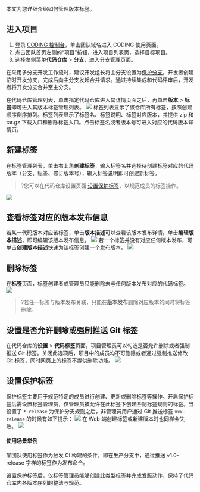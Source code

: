本文为您详细介绍如何管理版本标签。

 

## 进入项目

1. 登录 [CODING 控制台](https://console.cloud.tencent.com/coding)，单击团队域名进入 CODING 使用页面。
2. 点击团队首页左侧的“项目”按钮，进入项目列表页，选择目标项目。
3. 选择左侧菜单**代码仓库** > **分支**，进入分支管理页面。

在采用多分支开发工作流时，建议开发组长将主分支设置为[保护分支](/docs/repo/branch/protected.html)，开发者创建临时开发分支，完成后向主分支发起合并请求。通过持续集成和代码评审后，开发者将开发分支合并至主分支。



在代码仓库管理列表，单击指定代码仓库进入其详情页面之后，再单击**版本** > **标签**即可进入其版本标签管理列表。
![](https://qcloudimg.tencent-cloud.cn/raw/ad873b3917a58a1e77e43a4077915a56.png)
标签列表显示了该仓库所有标签，按照创建顺序倒序排列。标签列表显示了标签名、标签说明、标签对应版本，并提供 zip 和 tar.gz 下载入口和删除标签入口。点击标签名或者版本号可进入对应的代码版本详情页。

## 新建标签[](id:create-tag)
在标签管理列表，单击右上角**创建标签**，输入标签名并选择待创建标签对应的代码版本（分支、标签、修订版本号），输入标签说明即可创建新标签。
>?您可以在代码仓库设置页面 [设置保护标签](#protected-tag)，以规范成员的标签操作。

![](https://qcloudimg.tencent-cloud.cn/raw/5453802877739961a009fc2c1fbdbfbd.png)

## 查看标签对应的版本发布信息[](id:view-release)
若某一代码版本对应该标签，单击**版本描述**可以查看该版本发布详情。单击**编辑版本描述**，即可编辑该版本发布信息。
![](https://qcloudimg.tencent-cloud.cn/raw/2383e8b7a0d24c576cbf630c0c476c22.png)
若一个标签并没有对应任何版本发布，可单击**创建版本描述**快速为该标签创建一个发布版本。
![](https://qcloudimg.tencent-cloud.cn/raw/88a78938873f7b869165130eb93b7fdc.png)

## 删除标签[](id:delete-tag)
在**标签**页面，标签创建者或管理员只能删除未与任何版本发布对应的代码标签。
![](https://qcloudimg.tencent-cloud.cn/raw/d2d73241ab1804aab1ee3321e071601d.png)

>?若任一标签与版本发布关联，只能在**版本发布**删除对应版本的同时将标签删除。

## 设置是否允许删除或强制推送 Git 标签[](id:protected-tag)
在代码仓库的**设置** > **代码标签**页面，项目管理员可以勾选是否允许删除或者强制推送 Git 标签。关闭此选项后，项目中的成员均不可删除或者通过强制推送修改 Git 标签，同时网页上的标签不提供删除功能。
![](https://qcloudimg.tencent-cloud.cn/raw/e056f08f9b207a9aa461c26ec1d5f2a4.png)

## 设置保护标签[](id:protected-tag-1)
保护标签主要用于规范特定的成员进行创建、更新或删除标签等操作。开启保护标签后需设置标签管理员，仅管理员被允许在此标签下创建匹配标签规则的标签。当设置了 `*-release` 为保护分支规则之后，非管理员用户通过 Git 推送标签 `xxx-release` 的时候有如下提示：
![](https://qcloudimg.tencent-cloud.cn/raw/afc1dfa9ad2029a27156dfca4f109c08.png)
在 Web 端创建标签或新建版本时也同样会失败。
![](https://qcloudimg.tencent-cloud.cn/raw/a9b8355f1a884f102543b5085a80dab5.png)

#### 使用场景举例

某团队使用标签作为触发 CI 构建的条件，即在生产分支中，通过推送 v1.0-release 字样的标签作为发布命令。

设置保护标签后，仅标签管理员能够创建此类型标签并完成发版动作，保持了代码仓库内各版本序列的整洁与规范。

